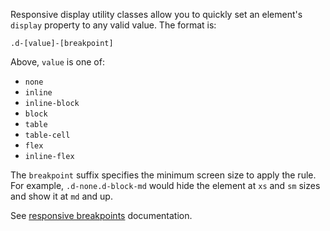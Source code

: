 Responsive display utility classes allow you to quickly set an element's `display` property to any valid value. The format is: 

```
.d-[value]-[breakpoint]
```

Above, `value` is one of:

* `none`
* `inline`
* `inline-block`
* `block`
* `table`
* `table-cell`
* `flex`
* `inline-flex`

The `breakpoint` suffix specifies the minimum screen size to apply the rule. For example, `.d-none.d-block-md` would hide the element at `xs` and `sm` sizes and show it at `md` and up. 

See [responsive breakpoints](/docs/layout/#responsive-breakpoints) documentation.